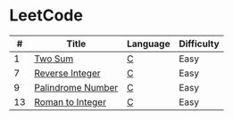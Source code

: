 # LeetCode
| # | Title | Language | Difficulty |
| ------ | ------ | ------ | ------ |
| 1 | [Two Sum](https://leetcode.com/problems/two-sum/) | [C](./all/1.%20Two%20Sum/) | Easy |
| 7 | [Reverse Integer](https://leetcode.com/problems/reverse-integer/) | [C](./all/7.%20Reverse%20Integer/) | Easy |
| 9 | [Palindrome Number](https://leetcode.com/problems/palindrome-number/) | [C](./all/9.%20Palindrome%20Number/) | Easy |
| 13 | [Roman to Integer](https://leetcode.com/problems/roman-to-integer/) | [C](./all/13.%20Roman%20to%20Integer/) | Easy |